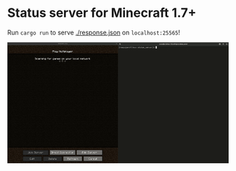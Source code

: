 # Status server for Minecraft 1.7+

Run `cargo run` to serve [./response.json](./response.json) on `localhost:25565`!

![Demo](./demo.gif)